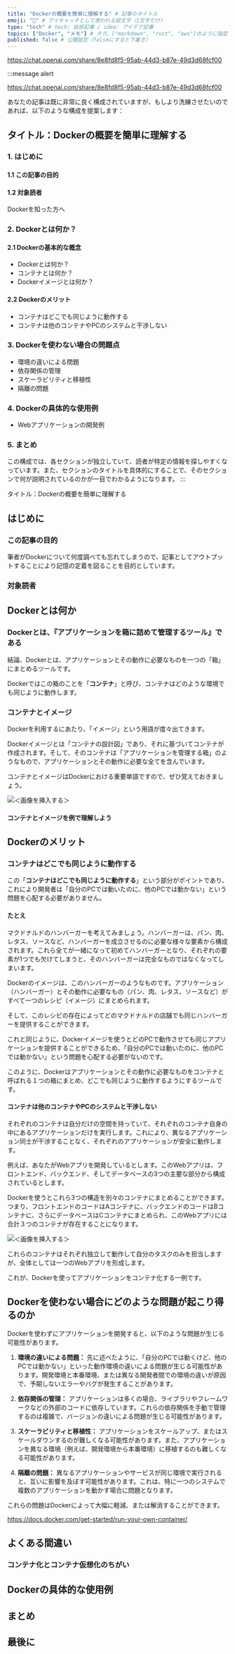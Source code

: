 ```yaml
---
title: "Dockerの概要を簡単に理解する" # 記事のタイトル
emoji: "🐋" # アイキャッチとして使われる絵文字（1文字だけ）
type: "tech" # tech: 技術記事 / idea: アイデア記事
topics: ["Docker", "メモ"] # タグ。["markdown", "rust", "aws"]のように指定する
published: false # 公開設定（falseにすると下書き）
---
```


https://chat.openai.com/share/8e8fd8f5-95ab-44d3-b87e-49d3d68fcf00


:::message alert

https://chat.openai.com/share/8e8fd8f5-95ab-44d3-b87e-49d3d68fcf00

あなたの記事は既に非常に良く構成されていますが、もしより洗練させたいのであれば、以下のような構成を提案します：

## タイトル：Dockerの概要を簡単に理解する

### 1. はじめに
#### 1.1 この記事の目的
#### 1.2 対象読者
Dockerを知った方へ

### 2. Dockerとは何か？
#### 2.1 Dockerの基本的な概念
- Dockerとは何か？
- コンテナとは何か？
- Dockerイメージとは何か？

#### 2.2 Dockerのメリット
- コンテナはどこでも同じように動作する
- コンテナは他のコンテナやPCのシステムと干渉しない

### 3. Dockerを使わない場合の問題点
- 環境の違いによる問題
- 依存関係の管理
- スケーラビリティと移植性
- 隔離の問題

### 4. Dockerの具体的な使用例
- Webアプリケーションの開発例

### 5. まとめ

この構成では、各セクションが独立していて、読者が特定の情報を探しやすくなっています。また、セクションのタイトルを具体的にすることで、そのセクションで何が説明されているのかが一目でわかるようになります。
:::

タイトル：Dockerの概要を簡単に理解する

## はじめに

### この記事の目的
筆者がDockerについて何度調べても忘れてしまうので、記事としてアウトプットすることにより記憶の定着を図ることを目的としています。

### 対象読者

## Dockerとは何か

### Dockerとは、『アプリケーションを箱に詰めて管理するツール』である
<!-- 公式ドキュメントより抜粋する -->


結論、Dockerとは、アプリケーションとその動作に必要なものを一つの「箱」にまとめるツールです。

Dockerではこの箱のことを「**コンテナ**」と呼び、コンテナはどのような環境でも同じように動作します。

### コンテナとイメージ

Dockerを利用するにあたり、「イメージ」という用語が度々出てきます。

Dockerイメージとは「コンテナの設計図」であり、それに基づいてコンテナが作成されます。そして、そのコンテナは「アプリケーションを管理する箱」のようなもので、アプリケーションとその動作に必要な全てを含んでいます。

コンテナとイメージはDockerにおける重要単語ですので、ぜひ覚えておきましょう。

![**＜画像を挿入する＞**](https://) 

#### コンテナとイメージを例で理解しよう


## Dockerのメリット

### コンテナはどこでも同じように動作する

この「**コンテナはどこでも同じように動作する**」という部分がポイントであり、これにより開発者は「自分のPCでは動いたのに、他のPCでは動かない」という問題を心配する必要がありません。

#### たとえ

マクドナルドのハンバーガーを考えてみましょう。ハンバーガーは、パン、肉、レタス、ソースなど、ハンバーガーを成立させるのに必要な様々な要素から構成されます。これら全てが一緒になって初めてハンバーガーとなり、それぞれの要素が1つでも欠けてしまうと、そのハンバーガーは完全なものではなくなってしまいます。

Dockerのイメージは、このハンバーガーのようなものです。アプリケーション（ハンバーガー）とその動作に必要なもの（パン、肉、レタス、ソースなど）がすべて一つのレシピ（イメージ）にまとめられます。

そして、このレシピの存在によってどのマクドナルドの店舗でも同じハンバーガーを提供することができます。

これと同じように、Dockerイメージを使うとどのPCで動作させても同じアプリケーションを提供することができるため、「自分のPCでは動いたのに、他のPCでは動かない」という問題を心配する必要がないのです。

このように、Dockerはアプリケーションとその動作に必要なものをコンテナと呼ばれる１つの箱にまとめ、どこでも同じように動作するようにするツールです。

#### コンテナは他のコンテナやPCのシステムと干渉しない

それぞれのコンテナは自分だけの空間を持っていて、それぞれのコンテナ自身の中にあるアプリケーションだけを実行します。これにより、異なるアプリケーション同士が干渉することなく、それぞれのアプリケーションが安全に動作します。

例えば、あなたがWebアプリを開発しているとします。このWebアプリは、フロントエンド、バックエンド、そしてデータベースの3つの主要な部分から構成されているとします。

Dockerを使うとこれら3つの構造を別々のコンテナにまとめることができます。つまり、フロントエンドのコードはAコンテナに、バックエンドのコードはBコンテナに、さらにデータベースはCコンテナにまとめられ、このWebアプリには合計３つのコンテナが存在することになります。

![**＜画像を挿入する＞**](https://)

これらのコンテナはそれぞれ独立して動作して自分のタスクのみを担当しますが、全体としては一つのWebアプリを形成します。

これが、Dockerを使ってアプリケーションをコンテナ化する一例です。


## Dockerを使わない場合にどのような問題が起こり得るのか

Dockerを使わずにアプリケーションを開発すると、以下のような問題が生じる可能性があります。

1. **環境の違いによる問題：** 先に述べたように、「自分のPCでは動くけど、他のPCでは動かない」といった動作環境の違いによる問題が生じる可能性があります。開発環境と本番環境、または異なる開発者間での環境の違いが原因で、予期しないエラーやバグが発生することがあります。

2. **依存関係の管理：** アプリケーションは多くの場合、ライブラリやフレームワークなどの外部のコードに依存しています。これらの依存関係を手動で管理するのは複雑で、バージョンの違いによる問題が生じる可能性があります。

3. **スケーラビリティと移植性：** アプリケーションをスケールアップ、またはスケールダウンするのが難しくなる可能性があります。また、アプリケーションを異なる環境（例えば、開発環境から本番環境）に移植するのも難しくなる可能性があります。

4. **隔離の問題：** 異なるアプリケーションやサービスが同じ環境で実行されると、互いに影響を及ぼす可能性があります。これは、特に一つのシステムで複数のアプリケーションを動かす場合に問題となります。

これらの問題はDockerによって大幅に軽減、または解消することができます。


https://docs.docker.com/get-started/run-your-own-container/


## よくある間違い

### コンテナ化とコンテナ仮想化のちがい

## Dockerの具体的な使用例

## まとめ

## 最後に
